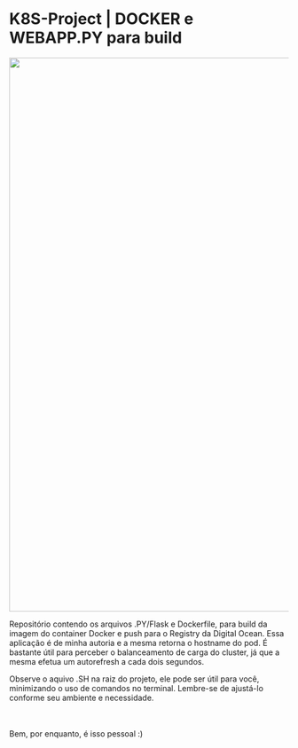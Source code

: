 # K8S-Project | DOCKER e WEBAPP.PY para build

<img src="https://drive.google.com/uc?export=view&id=1P5tc95ACf-MK6YwklRQ9OgMvhizICuoe" width="1000">
<br>

Repositório contendo os arquivos .PY/Flask e Dockerfile, para build da imagem do container Docker e push para o Registry da Digital Ocean. Essa aplicação é de minha autoria e a mesma retorna o hostname do pod. É bastante útil para perceber o balanceamento de carga do cluster, já que a mesma efetua um autorefresh a cada dois segundos.

Observe o aquivo .SH na raiz do projeto, ele pode ser útil para você, minimizando o uso de comandos no terminal. Lembre-se de ajustá-lo conforme seu ambiente e necessidade.

<br><br>Bem, por enquanto, é isso pessoal :)
